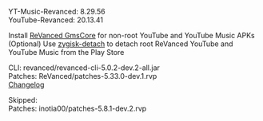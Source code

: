 YT-Music-Revanced: 8.29.56  
YouTube-Revanced: 20.13.41  

Install [ReVanced GmsCore](https://github.com/ReVanced/GmsCore/releases/latest) for non-root YouTube and YouTube Music APKs  
(Optional) Use [zygisk-detach](https://github.com/j-hc/zygisk-detach/releases/latest) to detach root ReVanced YouTube and YouTube Music from the Play Store
  
CLI: revanced/revanced-cli-5.0.2-dev.2-all.jar  
Patches: ReVanced/patches-5.33.0-dev.1.rvp  
[Changelog](https://github.com/ReVanced/revanced-patches/releases/tag/v5.33.0-dev.1)  

Skipped:  
Patches: inotia00/patches-5.8.1-dev.2.rvp        
